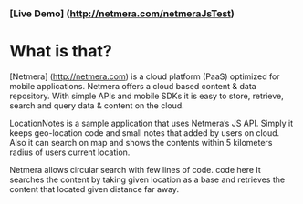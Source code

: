 ### [Live Demo] (http://netmera.com/netmeraJsTest)

# What is that?

[Netmera] (http://netmera.com) is a cloud platform (PaaS) optimized for mobile applications. Netmera offers a cloud based content & data repository. With simple APIs and mobile SDKs it is easy to store, retrieve, search and query data & content on the cloud.

LocationNotes is a sample application that uses Netmera’s JS API. Simply it keeps geo-location code and small notes that added by users on cloud. Also it can search on map and shows the contents within 5 kilometers radius of users current location.

Netmera allows circular search with few lines of code.
			code here
It searches the content by taking given location as a base and retrieves the content that located given distance far away.
